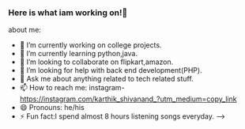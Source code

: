### Here is  what iam working on!👋
about me:
- 🔭 I’m currently working on college projects.
- 🌱 I’m currently learning python,java.
- 👯 I’m looking to collaborate on flipkart,amazon.
- 🤔 I’m looking for help with back end development(PHP).
- 💬 Ask me about anything related to tech related stuff.
- 📫 How to reach me: instagram-https://instagram.com/karthik_shivanand_?utm_medium=copy_link
- 😄 Pronouns: he/his
- ⚡ Fun fact:I spend almost 8 hours listening songs everyday.
-->
 
